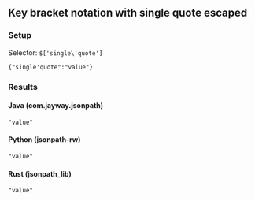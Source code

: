 ## Key bracket notation with single quote escaped

### Setup
Selector: `$['single\'quote']`

    {"single'quote":"value"}

### Results
#### Java (com.jayway.jsonpath)

    "value"

#### Python (jsonpath-rw)

    "value"

#### Rust (jsonpath_lib)

    "value"

